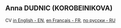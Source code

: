 ## Anna DUDNIC (KOROBEINIKOVA)

CV [in English - EN](en.md), [en Français - FR](fr.md), [по русски - RU](ru.md)
